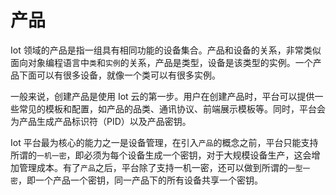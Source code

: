 # 产品

Iot 领域的产品是指一组具有相同功能的设备集合。产品和设备的关系，非常类似面向对象编程语言中`类`和`实例`的关系，产品是类型，设备是该类型的实例。一个产品下面可以有很多设备，就像一个类可以有很多实例。

一般来说，创建产品是使用 Iot 云的第一步。用户在创建产品时，平台可以提供一些常见的模板和配置，如产品的品类、通讯协议、前端展示模板等。同时，平台会为产品生成产品标识符（PID）以及产品密钥。

Iot 平台最为核心的能力之一是设备管理，在引入`产品`的概念之前，平台只能支持所谓的`一机一密`，即必须为每个设备生成一个密钥，对于大规模设备生产，这会增加管理成本。有了`产品`之后，平台除了支持一机一密，还可以做到所谓的`一型一密`，即一个产品一个密钥，同一产品下的所有设备共享一个密钥。
